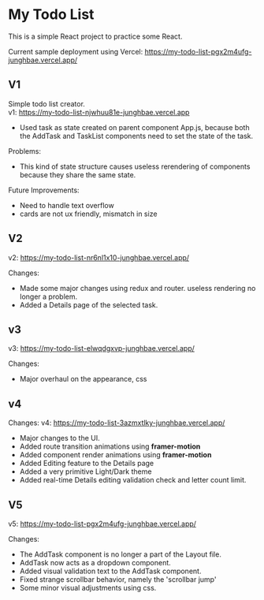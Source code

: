# My Todo List

This is a simple React project to practice some React.   

Current sample deployment using Vercel: https://my-todo-list-pgx2m4ufg-junghbae.vercel.app/  

## V1 
 Simple todo list creator.  
 v1: https://my-todo-list-njwhuu81e-junghbae.vercel.app
  - Used task as state created on parent component App.js, 
    because both the AddTask and TaskList components need to set the state of the task.  
    
 Problems:
  - This kind of state structure causes useless rerendering of components because they share the same state.  

 Future Improvements:
  - Need to handle text overflow
  - cards are not ux friendly, mismatch in size
  
## V2 
 v2: https://my-todo-list-nr6nl1x10-junghbae.vercel.app/  
 
 Changes:
  - Made some major changes using redux and router. useless rendering no longer a problem.
  - Added a Details page of the selected task.
  
## v3 
 v3: https://my-todo-list-elwqdgxvp-junghbae.vercel.app/  
 
 Changes:
  - Major overhaul on the appearance, css
  
## v4
 Changes:
 v4: https://my-todo-list-3azmxtlky-junghbae.vercel.app/  
 
  - Major changes to the UI.
  - Added route transition animations using **framer-motion**
  - Added component render animations using **framer-motion**
  - Added Editing feature to the Details page
  - Added a very primitive Light/Dark theme
  - Added real-time Details editing validation check and letter count limit.
 
## V5
 v5: https://my-todo-list-pgx2m4ufg-junghbae.vercel.app/  
 
 Changes:
  - The AddTask component is no longer a part of the Layout file.
  - AddTask now acts as a dropdown component.
  - Added visual validation text to the AddTask component.
  - Fixed strange scrollbar behavior, namely the 'scrollbar jump'
  - Some minor visual adjustments using css.  
  
